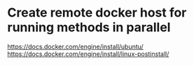 # Create remote docker host for running methods in parallel

https://docs.docker.com/engine/install/ubuntu/
https://docs.docker.com/engine/install/linux-postinstall/
